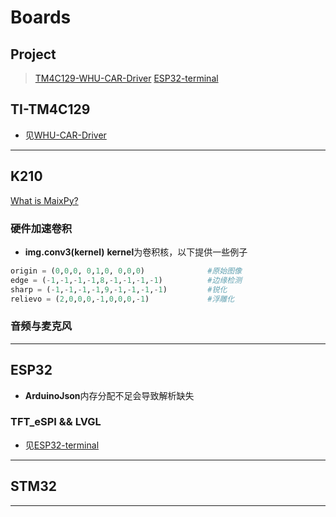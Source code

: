 # Boards

## Project

> [TM4C129-WHU-CAR-Driver](https://github.com/Pansamic/WHUCAR-Driver.git)
> [ESP32-terminal](https://github.com/Dark-be/2023-ESP32)

## TI-TM4C129

* 见[WHU-CAR-Driver](https://github.com/Pansamic/WHUCAR-Driver.git)

***

## K210

[What is MaixPy?](https://wiki.sipeed.com/soft/maixpy3/zh/index.html)

### 硬件加速卷积

* **img.conv3(kernel)**
**kernel**为卷积核，以下提供一些例子

```python
origin = (0,0,0, 0,1,0, 0,0,0)              #原始图像
edge = (-1,-1,-1,-1,8,-1,-1,-1,-1)          #边缘检测
sharp = (-1,-1,-1,-1,9,-1,-1,-1,-1)         #锐化
relievo = (2,0,0,0,-1,0,0,0,-1)             #浮雕化
```

### 音频与麦克风



***

## ESP32

* **ArduinoJson**内存分配不足会导致解析缺失

### TFT_eSPI && LVGL

* 见[ESP32-terminal](https://github.com/Dark-be/2023-ESP32)

***

## STM32

***
